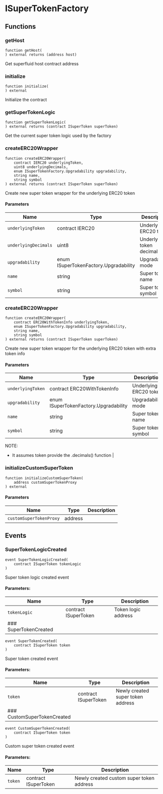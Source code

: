 # ISuperTokenFactory

## Functions

### getHost

```solidity
function getHost(
) external returns (address host)
```

Get superfluid host contract address

### initialize

```solidity
function initialize(
) external
```

Initialize the contract

### getSuperTokenLogic

```solidity
function getSuperTokenLogic(
) external returns (contract ISuperToken superToken)
```

Get the current super token logic used by the factory

### createERC20Wrapper

```solidity
function createERC20Wrapper(
    contract IERC20 underlyingToken,
    uint8 underlyingDecimals,
    enum ISuperTokenFactory.Upgradability upgradability,
    string name,
    string symbol
) external returns (contract ISuperToken superToken)
```

Create new super token wrapper for the underlying ERC20 token

#### Parameters

| Name                 | Type                                  | Description               |
| -------------------- | ------------------------------------- | ------------------------- |
| `underlyingToken`    | contract IERC20                       | Underlying ERC20 token    |
| `underlyingDecimals` | uint8                                 | Underlying token decimals |
| `upgradability`      | enum ISuperTokenFactory.Upgradability | Upgradability mode        |
| `name`               | string                                | Super token name          |
| `symbol`             | string                                | Super token symbol        |

### createERC20Wrapper

```solidity
function createERC20Wrapper(
    contract ERC20WithTokenInfo underlyingToken,
    enum ISuperTokenFactory.Upgradability upgradability,
    string name,
    string symbol
) external returns (contract ISuperToken superToken)
```

Create new super token wrapper for the underlying ERC20 token with extra token info

#### Parameters

| Name              | Type                                  | Description            |
| ----------------- | ------------------------------------- | ---------------------- |
| `underlyingToken` | contract ERC20WithTokenInfo           | Underlying ERC20 token |
| `upgradability`   | enum ISuperTokenFactory.Upgradability | Upgradability mode     |
| `name`            | string                                | Super token name       |
| `symbol`          | string                                | Super token symbol     |

NOTE:

* It assumes token provide the .decimals() function |

### initializeCustomSuperToken

```solidity
function initializeCustomSuperToken(
    address customSuperTokenProxy
) external
```

#### Parameters

| Name                    | Type    | Description |
| ----------------------- | ------- | ----------- |
| `customSuperTokenProxy` | address |             |

## Events

### SuperTokenLogicCreated

```solidity
event SuperTokenLogicCreated(
    contract ISuperToken tokenLogic
)
```

Super token logic created event

#### Parameters:

| Name                  | Type                 | Description         |
| --------------------- | -------------------- | ------------------- |
| `tokenLogic`          | contract ISuperToken | Token logic address |
| ### SuperTokenCreated |                      |                     |

```solidity
event SuperTokenCreated(
    contract ISuperToken token
)
```

Super token created event

#### Parameters:

| Name                        | Type                 | Description                       |
| --------------------------- | -------------------- | --------------------------------- |
| `token`                     | contract ISuperToken | Newly created super token address |
| ### CustomSuperTokenCreated |                      |                                   |

```solidity
event CustomSuperTokenCreated(
    contract ISuperToken token
)
```

Custom super token created event

#### Parameters:

| Name    | Type                 | Description                              |
| ------- | -------------------- | ---------------------------------------- |
| `token` | contract ISuperToken | Newly created custom super token address |
